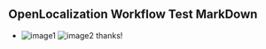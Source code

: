 ## OpenLocalization Workflow Test MarkDown
* ![image1](.\6f8fa282-786d-4a52-b97a-b0e2d9b2247e.png)   ![image2](.\455b89e5-6188-4f82-a179-1052fd4e102d.png) 
thanks!